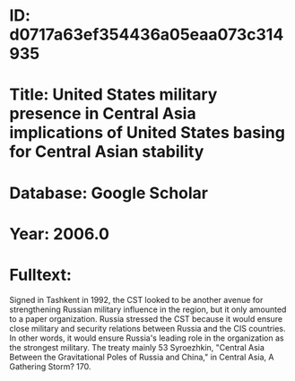 # ID: d0717a63ef354436a05eaa073c314935
# Title: United States military presence in Central Asia implications of United States basing for Central Asian stability
# Database: Google Scholar
# Year: 2006.0
# Fulltext:
Signed in Tashkent in 1992, the CST looked to be another avenue for strengthening Russian military influence in the region, but it only amounted to a paper organization.
Russia stressed the CST because it would ensure close military and security relations between Russia and the CIS countries.
In other words, it would ensure Russia's leading role in the organization as the strongest military.
The treaty mainly 53 Syroezhkin, "Central Asia Between the Gravitational Poles of Russia and China," in Central Asia, A Gathering Storm?
170.
